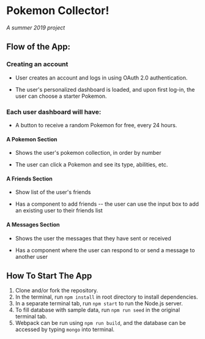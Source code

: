 # Pokemon Collector!

*A summer 2019 project*

## Flow of the App:

### Creating an account

- User creates an account and logs in using OAuth 2.0 authentication.

- The user's personalized dashboard is loaded, and upon first log-in, the user can choose a starter Pokemon.

### Each user dashboard will have:

- A button to receive a random Pokemon for free, every 24 hours.

#### A Pokemon Section

- Shows the user's pokemon collection, in order by number

- The user can click a Pokemon and see its type, abilities, etc.

#### A Friends Section

- Show list of the user's friends

- Has a component to add friends -- the user can use the input box to add an existing user to their friends list

#### A Messages Section
    
- Shows the user the messages that they have sent or received

- Has a component where the user can respond to or send a message to another user

## How To Start The App

1. Clone and/or fork the repository.
2. In the terminal, run `npm install` in root directory to install dependencies.
3. In a separate terminal tab, run `npm start` to run the Node.js server.
4. To fill database with sample data, run `npm run seed` in the original terminal tab.
5. Webpack can be run using `npm run build`, and the database can be accessed by typing `mongo` into terminal.